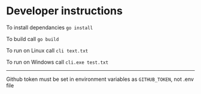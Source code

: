 # Developer instructions
To install dependancies `go install`

To build call `go build`


To run on Linux call `cli text.txt`

To run on Windows call `cli.exe test.txt`

---
Github token must be set in environment variables as `GITHUB_TOKEN`, not .env file
